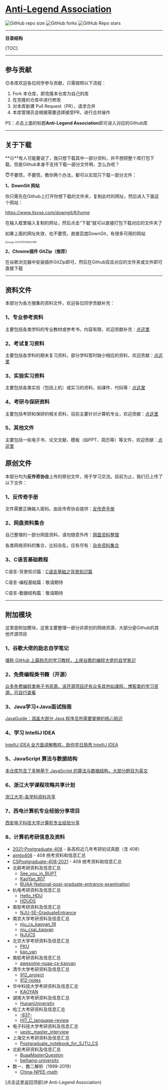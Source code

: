 # [Anti-Legend Association](https://github.com/GageRain/Anti-Legend.git)

![GitHub repo size](https://img.shields.io/github/repo-size/GageRain/Anti-Legend)      ![GitHub forks](https://img.shields.io/github/forks/GageRain/Anti-Legend?style=social)       ![GitHub Repo stars](https://img.shields.io/github/stars/GageRain/Anti-Legend?style=social)

---

**目录结构**

[TOC]

---

## 参与贡献

:blush:本库欢迎各位同学参与贡献，只需按照以下流程：

1. Fork 本仓库，即克隆本仓库为自己的库
2. 在克隆的仓库中进行修改
3. 对本库新建 Pull Request（PR），请求合并
4. 本库管理员会根据需要选择接受PR，进行合并操作

PS：点击上面的标题**Anti-Legend Association**即可进入对应的Github库

---

## 关于下载

**:disappointed_relieved:**有人可能要说了，我只想下载其中一部分资料，并不想把整个库打包下载，但是Github本身不支持下载一部分文件啊，怎么办呢？

:innocent:不要慌，不要慌，教你两个办法，都可以实现只下载一部分文件：

**1、DownGit 网站**

你只需先在Github上打开你想下载的文件夹，复制此时的网址，然后进入下面这个网站：

https://www.itsvse.com/downgit/#/home

在输入框里输入复制的网址，然后点击“下载”就可以直接打包下载对应的文件夹了

如果上面的网址失效，也不要慌，直接百度DownGit，有很多可用的网站

 <img src="https://my-typora-image-host.oss-cn-hangzhou.aliyuncs.com//img/image-20221105194832489.png" alt="image-20221105194832489" style="zoom: 50%;" />

**2、Chrome插件 GitZip（推荐）** 

在谷歌浏览器中安装插件GitZip即可，然后在Github双击对应的文件夹或文件即可直接下载

---

## 资料文件

本部分为各方搜集的资料文件，欢迎各位同学贡献补充：

### 1、专业参考资料

主要包括各类学科的专业教材或参考书，内容有限，欢迎贡献补充：[点这里](https://github.com/GageRain/Anti-Legend/tree/main/%E6%95%99%E6%9D%90%E4%B8%8E%E5%8F%82%E8%80%83%E8%B5%84%E6%96%99)

### 2、考试复习资料

主要包括各学科的期末复习资料，部分学科暂时缺少相应的资料，欢迎贡献：[点这里](https://github.com/GageRain/Anti-Legend/tree/main/%E6%95%99%E6%9D%90%E4%B8%8E%E5%8F%82%E8%80%83%E8%B5%84%E6%96%99)

### 3、实验实习资料

主要包括各类实验（包括上机）或实习的资料，如课件、代码等：[点这里](https://github.com/GageRain/Anti-Legend/tree/main/%E5%AE%9E%E9%AA%8C%E5%AE%9E%E4%B9%A0%E8%B5%84%E6%96%99)

### 4、考研与保研资料

主要包括考研和保研的相关资料，目前主要针对计算机专业，欢迎贡献：[点这里](https://github.com/GageRain/Anti-Legend/tree/main/%E8%80%83%E7%A0%94%E4%B8%8E%E4%BF%9D%E7%A0%94)

### 5、其他文件

主要包括一些电子书、论文文献、模板（如PPT、简历等）等文件，欢迎贡献：[点这里](https://github.com/GageRain/Anti-Legend/tree/main/%E5%85%B6%E4%BB%96%E6%96%87%E4%BB%B6)

## 原创文件

本部分均为**反传奇协会**上传的原创文件，用于学习交流。目前为止，我们已上传了以下文件：


### 1、反传奇手册

文件需要正确输入密码，由反传奇协会提供：[反传奇手册](https://gagerain.github.io/Anti-Legend/AntiLegend.html)

### 2、网盘资料集合

自己整理的一部分网盘资料，请勿随意外传：[网盘资料整理](https://gagerain.github.io/Anti-Legend/NetDisk.html)

各类网络资料的集合，比较杂乱，应有尽有：[杂余资料集合](https://gagerain.github.io/Anti-Legend/ManyResources.html)

### 3、C语言基础教程

C语言-背景知识篇：[C语言基础之背景知识篇](https://gagerain.github.io/Anti-Legend/C-Tutor-One.html)

C语言-编程基础篇：敬请期待

C语言-数据结构篇：敬请期待

---

## 附加模块

这里是附加模块，这里主要整理一部分非原创的网络资源，大部分是Github的其他开源项目

### 1、谷歌大佬的励志自学笔记

[堪称 GitHub 上最励志的学习教程，上岸谷歌的编程大佬的自学笔记](https://github.com/jwasham/coding-interview-university/blob/main/translations/README-cn.md)

### 2、免费编程类书籍（开源）

[众多免费编程类电子书资源，该开源项目还有众多其他如课程、博客类的学习资源，可自行查看](https://github.com/EbookFoundation/free-programming-books/blob/main/books/free-programming-books-zh.md)

### 3、Java学习+Java面试指南

[JavaGuide：涵盖大部分 Java 程序员所需要掌握的核心知识](https://javaguide.cn/)

### 4、学习 IntelliJ IDEA

[IntelliJ IDEA 全方面讲解教程，助你早日熟悉 IntelliJ IDEA](https://cdk8s.gitbook.io/github/)

### 5、JavaScript 算法与数据结构

[本仓库包含了多种基于 JavaScript 的算法与数据结构，大部分题目为英文](https://github.com/trekhleb/javascript-algorithms/blob/master/README.zh-CN.md)

### 6、浙江大学课程攻略共享计划

[浙江大学-各学科资料共享](https://github.com/QSCTech/zju-icicles)

### 7、西电计算机专业经验分享项目

[西安电子科技大学计算机专业经验分享](https://github.com/baolintian/XDU_CS_Learning.git)

### 8、计算机考研信息及资料

- [2021-Postgraduate-408](https://github.com/hao14293/2021-Postgraduate-408) - 各高校近几年考研初试真题（含 408）
- [aimto408](https://github.com/xiaolei565/aimto408) -  408 统考资料和信息汇总
- [CSPostgraduate-408-2021](https://github.com/KimYangOfCat/CSPostgraduate-408-2021) - 408 统考资料和信息汇总
- 北邮考研资料及信息汇总
  - [See_you_in_BUPT](https://github.com/ningzimu/See_you_in_BUPT) 
  - [KaoYan_807](https://github.com/ImportMengjie/KaoYan_807) 
  - [BUAA-National-post-graduate-entrance-examination](https://github.com/Rvien/BUAA-National-post-graduate-entrance-examination) 
- 杭电考研资料及信息汇总
  - [Hello_HDU](https://github.com/ztygalaxy/Hello_HDU) 
  - [HDUDS](https://github.com/lambdacat94/HDUDS) 
- 南软考研资料及信息汇总
  - [NJU-SE-GraduateEntrance](https://github.com/staresgroup/NJU-SE-GraduateEntrance)
- 南京大学考研资料及信息汇总
  - [nju_cs_kaoyan_19](https://github.com/ThyrixYang/nju_cs_kaoyan_19)
  - [nju_csai_kaoyan](https://github.com/nju-kaoyan/nju_csai_kaoyan)
  - [NJUCS](https://github.com/JackeyLea/NJUCS)
- 北京大学考研资料及信息汇总
  - [PKU](https://github.com/wenyiyi/PKU)
  - [kao_yan](https://github.com/sdmengxiangyu/kao_yan)
- 南航考研资料及信息汇总
  - [awesome-nuaa-cs-kaoyan](https://github.com/nuaa-cs-kaoyan/awesome-nuaa-cs-kaoyan)
- 清华大学考研资料及信息汇总
  - [912_project](https://github.com/stellarkey/912_project)
  - [912-notes](https://github.com/xUhEngwAng/912-notes)
- 华中科技大学考研资料及信息汇总
  - [KAOYAN](https://github.com/janglucky/KAOYAN)
- 湖南大学考研资料及信息汇总
  - [HunanUniversity](https://github.com/ZSCDumin/HunanUniversity)
- 哈工大考研资料及信息汇总
  - [-837-](https://github.com/guoJohnny/-837-)
  - [HIT_C_language-review](https://github.com/hakulamtta/HIT-C-language-review)
- 电子科技大学考研资料及信息汇总
  - [uestc_master_interview](https://github.com/Leslan/uestc_master_interview)
- 上海交大考研资料及信息汇总
  - [Postgraduate_notebook_for_SJTU_CS](https://github.com/zakiso/Postgraduate_notebook_for_SJTU_CS)
- 北航考研资料及信息汇总
  - [BuaaMasterQuestion](https://github.com/finlay-liu/BuaaMasterQuestion)
  - [beihang-university](https://github.com/chengyong1/beihang-university)
- 数一、数二解析（1999-2019）
  - [China-NPEE-math](https://github.com/fjh1997/China-NPEE-math)



[点击这里返回顶部](# Anti-Legend Association)